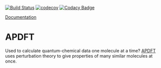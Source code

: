 [![Build Status](https://travis-ci.org/ferchault/APDFT.svg?branch=master)](https://travis-ci.org/ferchault/APDFT)
[![codecov](https://codecov.io/gh/ferchault/APDFT/branch/master/graph/badge.svg)](https://codecov.io/gh/ferchault/APDFT)
[![Codacy Badge](https://api.codacy.com/project/badge/Grade/226cde0cdc074ed290bfd1aa84a3bd87)](https://www.codacy.com/app/ferchault/APDFT)

[Documentation](https://ferchault.github.io/APDFT/)

# APDFT

Used to calculate quantum-chemical data one molecule at a time? [APDFT](https://arxiv.org/abs/1809.01647) uses perturbation theory to give properties of many similar molecules at once.
